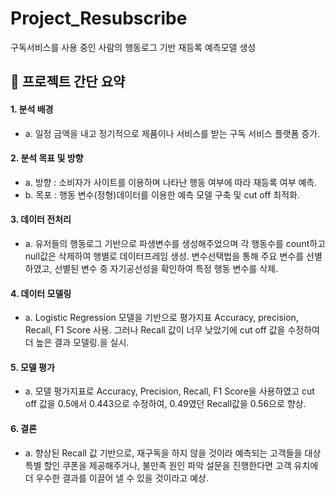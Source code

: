 # Project_Resubscribe
구독서비스를 사용 중인 사람의 행동로그 기반 재등록 예측모델 생성


## 📢 **프로젝트 간단 요약**

#### 1. **분석 배경**
* a. 일정 금액을 내고 정기적으로 제품이나 서비스를 받는 구독 서비스 플랫폼 증가.
    
#### 2. **분석 목표 및 방향**
* a. 방향 : 소비자가 사이트를 이용하며 나타난 행동 여부에 따라 재등록 여부 예측.
* b. 목포 : 행동 변수(정형)데이터를 이용한 예측 모델 구축 및 cut off 최적화.
    
#### 3. **데이터 전처리**
* a. 유저들의 행동로그 기반으로 파생변수를 생성해주었으며 각 행동수를 count하고 null값은 삭제하여 행별로 데이터프레임 생성. 변수선택법을 통해 주요 변수를 선별하였고, 선별된 변수 중 자기공선성을 확인하여 특정 행동 변수를 삭제. 
#### 4. **데이터 모델링**
* a. Logistic Regression 모델을 기반으로 평가지표 Accuracy, precision, Recall, F1 Score 사용. 그러나 Recall 값이 너무 낮았기에 cut off 값을 수정하여 더 높은 결과 모델링.을 실시.
#### 5. **모델 평가**
* a. 모델 평가지표로 Accuracy, Precision, Recall, F1 Score을 사용하였고 cut off 값을 0.5에서 0.443으로 수정하여, 0.49였던 Recall값을 0.56으로 향상.
#### 6. **결론**
* a. 향상된 Recall 값 기반으로, 재구독을 하지 않을 것이라 예측되는 고객들을 대상 특별 할인 쿠폰을 제공해주거나, 불만족 원인 파악 설문을 진행한다면 고객 유치에 더 우수한 결과를 이끌어 낼 수 있을 것이라고 예상.
